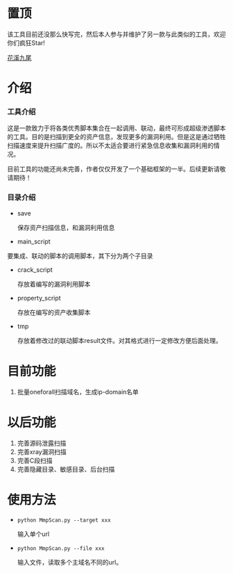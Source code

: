 # 置顶

该工具目前还没那么快写完，然后本人参与并维护了另一款与此类似的工具，欢迎你们疯狂Star!

[花溪九尾](https://github.com/Cl0udG0d/HXnineTails/tree/test)

# 介绍

### 工具介绍

这是一款致力于将各类优秀脚本集合在一起调用、联动，最终可形成超级渗透脚本的工具。目的是扫描到更全的资产信息，发现更多的漏洞利用。但是这是通过牺牲扫描速度来提升扫描广度的。所以不太适合要进行紧急信息收集和漏洞利用的情况。

目前工具的功能还尚未完善，作者仅仅开发了一个基础框架的一半。后续更新请敬请期待！

### 目录介绍

- save

  保存资产扫描信息，和漏洞利用信息

-  main_script

  要集成、联动的脚本的调用脚本，其下分为两个子目录

  - crack_script

    存放着编写的漏洞利用脚本

  - property_script

    存放在编写的资产收集脚本

- tmp

  存放着修改过的联动脚本result文件。对其格式进行一定修改方便后面处理。

# 目前功能

1. 批量oneforall扫描域名，生成ip-domain名单



# 以后功能

1. 完善源码泄露扫描
2. 完善xray漏洞扫描
3. 完善C段扫描
4. 完善隐藏目录、敏感目录、后台扫描



# 使用方法

- `python MmpScan.py --target xxx`

  输入单个url

- `python MmpScan.py --file xxx`

  输入文件，读取多个主域名不同的url。